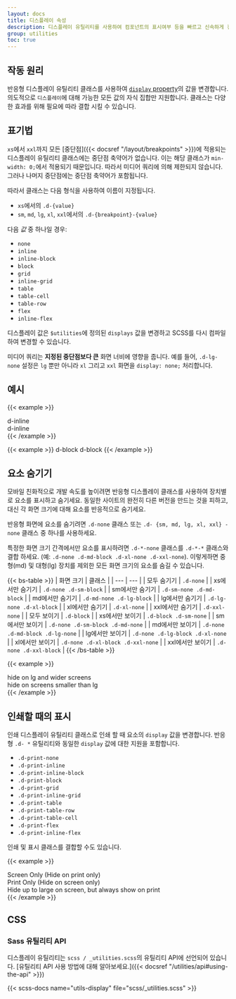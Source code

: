 ```yaml
---
layout: docs
title: 디스플레이 속성
description: 디스플레이 유틸리티를 사용하여 컴포넌트의 표시여부 등을 빠르고 신속하게 전환 할 수 있습니다. 인쇄시 표시를 제어하기 위한 일부 추가 기능뿐만 아니라 더 일반적인 값에 대한 지원도 포함 됩니다.
group: utilities
toc: true
---
```


## 작동 원리

반응형 디스플레이 유틸리티 클래스를 사용하여 [`display` property](https://developer.mozilla.org/en-US/docs/Web/CSS/display)의 값을 변경합니다. 의도적으로 `디스플레이`에 대해 가능한 모든 값의 자식 집합만 지원합니다. 클래스는 다양한 효과를 위해 필요에 따라 결합 시킬 수 있습니다.

## 표기법

 `xs`에서 `xxl`까지 모든 [중단점]({{< docsref "/layout/breakpoints" >}})에 적용되는 디스플레이 유틸리티 클래스에는 중단점 축약어가 없습니다. 이는 해당 클래스가 `min-width: 0;`에서 적용되기 때문입니다. 따라서 미디어 쿼리에 의해 제한되지 않습니다. 그러나 나머지 중단점에는 중단점 축약어가 포함됩니다.

따라서 클래스는 다음 형식을 사용하여 이름이 지정됩니다.

- `xs`에서의 `.d-{value}`
- `sm`, `md`, `lg`, `xl`, `xxl`에서의 `.d-{breakpoint}-{value}`

다음 *값* 중 하나일 경우:

- `none`
- `inline`
- `inline-block`
- `block`
- `grid`
- `inline-grid`
- `table`
- `table-cell`
- `table-row`
- `flex`
- `inline-flex`

디스플레이 값은 `$utilities`에 정의된 `displays` 값을 변경하고 SCSS를 다시 컴파일하여 변경할 수 있습니다.

미디어 쿼리는 **지정된 중단점보다 큰** 화면 너비에 영향을 줍니다. 예를 들어, `.d-lg-none` 설정은 `lg` 뿐만 아니라 `xl` 그리고 `xxl` 화면을 `display: none;` 처리합니다. 

## 예시

{{< example >}}
<div class="d-inline p-2 text-bg-primary">d-inline</div>
<div class="d-inline p-2 text-bg-dark">d-inline</div>
{{< /example >}}

{{< example >}}
<span class="d-block p-2 text-bg-primary">d-block</span>
<span class="d-block p-2 text-bg-dark">d-block</span>
{{< /example >}}

## 요소 숨기기

모바일 친화적으로 개발 속도를 높이려면 반응형 디스플레이 클래스를 사용하여 장치별로 요소를 표시하고 숨기세요. 동일한 사이트의 완전히 다른 버전을 만드는 것을 피하고, 대신 각 화면 크기에 대해 요소를 반응적으로 숨기세요.

반응형 화면에 요소를 숨기려면 `.d-none` 클래스 또는 `.d- {sm, md, lg, xl, xxl} -none` 클래스 중 하나를 사용하세요.

특정한 화면 크기 간격에서만 요소를 표시하려면 `.d-*-none` 클래스를 `.d-*-*` 클래스와 결합 하세요. (예: `.d-none .d-md-block .d-xl-none .d-xxl-none`). 이렇게하면 중형(md) 및 대형(lg) 장치를 제외한 모든 화면 크기의 요소를 숨길 수 있습니다.

{{< bs-table >}}
| 화면 크기 | 클래스 |
| --- | --- |
| 모두 숨기기 | `.d-none` |
| xs에서만 숨기기 | `.d-none .d-sm-block` |
| sm에서만 숨기기 | `.d-sm-none .d-md-block` |
| md에서만 숨기기 | `.d-md-none .d-lg-block` |
| lg에서만 숨기기 | `.d-lg-none .d-xl-block` |
| xl에서만 숨기기 | `.d-xl-none` |
| xxl에서만 숨기기 | `.d-xxl-none` |
| 모두 보이기 | `.d-block` |
| xs에서만 보이기 | `.d-block .d-sm-none` |
| sm에서만 보이기 | `.d-none .d-sm-block .d-md-none` |
| md에서만 보이기 | `.d-none .d-md-block .d-lg-none` |
| lg에서만 보이기 | `.d-none .d-lg-block .d-xl-none` |
| xl에서만 보이기 | `.d-none .d-xl-block .d-xxl-none` |
| xxl에서만 보이기 | `.d-none .d-xxl-block` |
{{< /bs-table >}}

{{< example >}}
<div class="d-lg-none">hide on lg and wider screens</div>
<div class="d-none d-lg-block">hide on screens smaller than lg</div>
{{< /example >}}

## 인쇄할 때의 표시

인쇄 디스플레이 유틸리티 클래스로 인쇄 할 때 요소의 `display` 값을 변경합니다. 반응형 `.d- *` 유틸리티와 동일한 `display` 값에 대한 지원을 포함합니다.

- `.d-print-none`
- `.d-print-inline`
- `.d-print-inline-block`
- `.d-print-block`
- `.d-print-grid`
- `.d-print-inline-grid`
- `.d-print-table`
- `.d-print-table-row`
- `.d-print-table-cell`
- `.d-print-flex`
- `.d-print-inline-flex`

인쇄 및 표시 클래스를 결합할 수도 있습니다.

{{< example >}}
<div class="d-print-none">Screen Only (Hide on print only)</div>
<div class="d-none d-print-block">Print Only (Hide on screen only)</div>
<div class="d-none d-lg-block d-print-block">Hide up to large on screen, but always show on print</div>
{{< /example >}}

## CSS

### Sass 유틸리티 API

디스플레이 유틸리티는 `scss / _utilities.scss`의 유틸리티 API에 선언되어 있습니다. [유틸리티 API 사용 방법에 대해 알아보세요.]({{< docsref "/utilities/api#using-the-api" >}})

{{< scss-docs name="utils-display" file="scss/_utilities.scss" >}}
